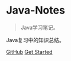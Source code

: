 # Java-Notes

> Java学习笔记。

Java复习中的知识总结。

[GitHub](https://github.com/likuisuper/Java-Notes)
[Get Started](README.md)